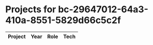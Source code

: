 # Projects for bc-29647012-64a3-410a-8551-5829d66c5c2f

| Project | Year | Role | Tech |
|---|---|---|---|

